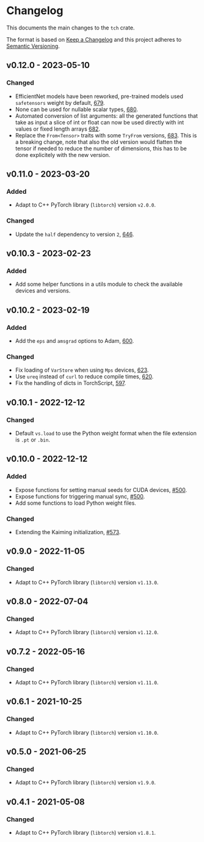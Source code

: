 # Changelog
This documents the main changes to the `tch` crate.

The format is based on [Keep a Changelog](https://keepachangelog.com/en/1.0.0/)
and this project adheres to [Semantic Versioning](https://semver.org/spec/v2.0.0.html).

## v0.12.0 - 2023-05-10
### Changed
- EfficientNet models have been reworked, pre-trained models used `safetensors`
  weight by default, [679](https://github.com/LaurentMazare/tch-rs/pull/679).
- None can be used for nullable scalar types,
  [680](https://github.com/LaurentMazare/tch-rs/pull/680).
- Automated conversion of list arguments: all the generated functions that take
  as input a slice of int or float can now be used directly with int values or
  fixed length arrays [682](https://github.com/LaurentMazare/tch-rs/pull/682).
- Replace the `From<Tensor>` traits with some `TryFrom` versions,
  [683](https://github.com/LaurentMazare/tch-rs/pull/683). This is a breaking
  change, note that also the old version would flatten the tensor if needed to
  reduce the number of dimensions, this has to be done explicitely with the new
  version.

## v0.11.0 - 2023-03-20
### Added
- Adapt to C++ PyTorch library (`libtorch`) version `v2.0.0`.
### Changed
- Update the `half` dependency to version `2`, [646](https://github.com/LaurentMazare/tch-rs/pull/646).

## v0.10.3 - 2023-02-23
### Added
- Add some helper functions in a utils module to check the available devices and versions.

## v0.10.2 - 2023-02-19
### Added
- Add the `eps` and `amsgrad` options to Adam, [600](https://github.com/LaurentMazare/tch-rs/pull/600).
### Changed
- Fix loading of `VarStore` when using `Mps` devices, [623](https://github.com/LaurentMazare/tch-rs/pull/623).
- Use `ureq` instead of `curl` to reduce compile times, [620](https://github.com/LaurentMazare/tch-rs/pull/620).
- Fix the handling of dicts in TorchScript, [597](https://github.com/LaurentMazare/tch-rs/issues/597).

## v0.10.1 - 2022-12-12
### Changed
- Default `vs.load` to use the Python weight format when the file extension is `.pt` or `.bin`.

## v0.10.0 - 2022-12-12
### Added
- Expose functions for setting manual seeds for CUDA devices, [#500](https://github.com/LaurentMazare/tch-rs/pull/500).
- Expose functions for triggering manual sync, [#500](https://github.com/LaurentMazare/tch-rs/pull/500).
- Add some functions to load Python weight files.
### Changed
- Extending the Kaiming initialization, [#573](https://github.com/LaurentMazare/tch-rs/pull/573).

## v0.9.0 - 2022-11-05
### Changed
- Adapt to C++ PyTorch library (`libtorch`) version `v1.13.0`.

## v0.8.0 - 2022-07-04
### Changed
- Adapt to C++ PyTorch library (`libtorch`) version `v1.12.0`.

## v0.7.2 - 2022-05-16
### Changed
- Adapt to C++ PyTorch library (`libtorch`) version `v1.11.0`.

## v0.6.1 - 2021-10-25
### Changed
- Adapt to C++ PyTorch library (`libtorch`) version `v1.10.0`.

## v0.5.0 - 2021-06-25
### Changed
- Adapt to C++ PyTorch library (`libtorch`) version `v1.9.0`.

## v0.4.1 - 2021-05-08
### Changed
- Adapt to C++ PyTorch library (`libtorch`) version `v1.8.1`.

